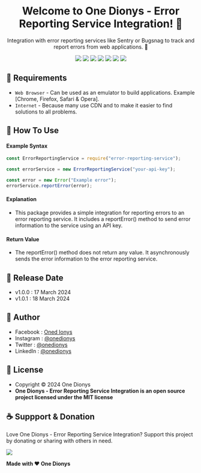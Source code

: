 <h1 align="center">Welcome to One Dionys - Error Reporting Service Integration! 👋 </h1>

<p align="center">Integration with error reporting services like Sentry or Bugsnag to track and report errors from web applications. 💖 </p>

<p align="center">
<img src="https://img.shields.io/github/contributors/onedionys/onedionys-error-reporting-service-integration?style=flat-square">
<img src="https://img.shields.io/github/issues/onedionys/onedionys-error-reporting-service-integration?style=flat-square">
<img src="https://img.shields.io/github/stars/onedionys/onedionys-error-reporting-service-integration?style=flat-square"> 
<img src="https://img.shields.io/github/forks/onedionys/onedionys-error-reporting-service-integration?style=flat-square">
<img src="https://img.shields.io/github/last-commit/onedionys/onedionys-error-reporting-service-integration.svg?style=flat-square">
<img src="https://img.shields.io/github/languages/code-size/onedionys/onedionys-error-reporting-service-integration?style=flat-square">
<img src="https://img.shields.io/github/license/onedionys/onedionys-error-reporting-service-integration?style=flat-square">
</p>

## 💾 Requirements

* `Web Browser` - Can be used as an emulator to build applications. Example [Chrome, Firefox, Safari & Opera].
* `Internet` - Because many use CDN and to make it easier to find solutions to all problems.

## 🎯 How To Use

#### Example Syntax

```javascript
const ErrorReportingService = require("error-reporting-service");

const errorService = new ErrorReportingService("your-api-key");

const error = new Error("Example error");
errorService.reportError(error);
```

#### Explanation

* This package provides a simple integration for reporting errors to an error reporting service. It includes a reportError() method to send error information to the service using an API key.

#### Return Value

* The reportError() method does not return any value. It asynchronously sends the error information to the error reporting service.

## 📆 Release Date

* v1.0.0 : 17 March 2024
* v1.0.1 : 18 March 2024

## 🧑 Author

* Facebook : <a href="https://www.facebook.com/theonedionys"> Oned Ionys</a>
* Instagram : <a href="https://www.instagram.com/onedionys/"> @onedionys</a>
* Twitter : <a href="https://twitter.com/onedionys"> @onedionys</a>
* LinkedIn :  <a href="https://www.linkedin.com/in/onedionys/"> @onedionys</a>

## 📝 License

* Copyright © 2024 One Dionys
* **One Dionys - Error Reporting Service Integration is an open source project licensed under the MIT license**

## ☕️ Suppport & Donation

Love One Dionys - Error Reporting Service Integration? Support this project by donating or sharing with others in need.

<a href="https://www.buymeacoffee.com/onedionys"><img src="https://img.shields.io/badge/Buy_Me_A_Coffee-FFDD00?style=for-the-badge&logo=buy-me-a-coffee&logoColor=black"/> </a>

**Made with ❤️ One Dionys**
